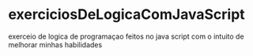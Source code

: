 # exerciciosDeLogicaComJavaScript
exerceio de logica de programaçao feitos no java script com o intuito de melhorar minhas habilidades
